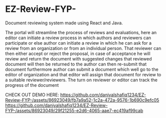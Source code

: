 # EZ-Review-FYP-
Document reviewing system made using React and Java.


The portal will streamline the process of reviews and evaluations, here an editor can initiate a review process in which authors and reviewers can participate or else author can initiate a 
review in which he can ask for a review from an organization or from an individual person. That reviewer can then either accept or reject the proposal, 
in case of acceptance he will review and return the document with suggested changes that reviewed document will then be returned to the author can then re-submit that document furthermore 
author can submit a document which well go to the editor of organization and that editor will assign that document for review to a suitable reviewer/reviewers. 
The turn on reviewer or editor can track the progress of the document

CHECK OUT DEMO HERE:
https://github.com/daniyalshafiq1234/EZ-Review-FYP-/assets/86923049/fb7a9a52-1c2a-472a-9576-1b690c9efc05
https://github.com/daniyalshafiq1234/EZ-Review-FYP-/assets/86923049/29f21255-e2d6-4065-aae7-ec419af99cab


